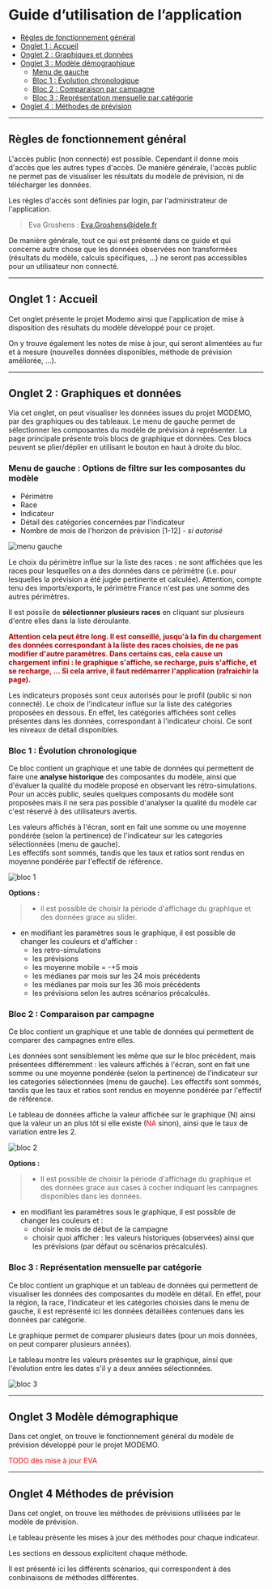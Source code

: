 # Guide d’utilisation de l’application

- [Règles de fonctionnement général](#reglesgeneral)
- [Onglet 1 : Accueil](#onglet1) 
- [Onglet 2 : Graphiques et données](#onglet2) 
- [Onglet 3 : Modèle démographique](#onglet3) 
    - [Menu de gauche](#onglet3menu)
    - [Bloc 1 : Évolution chronologique](#onglet3bloc1)
    - [Bloc 2 : Comparaison par campagne](#onglet3bloc2)
    - [Bloc 3 : Représentation mensuelle par catégorie](#onglet3bloc3)
- [Onglet 4 : Méthodes de prévision](#onglet4) 


--------------------------


## <div id="reglesgeneral">Règles de fonctionnement général</div>

L'accès public (non connecté) est possible. Cependant il donne mois d'accès que les autres types d'accès. 
De manière générale, l'accès public ne permet pas de visualiser les résultats du modèle de prévision, ni de télécharger les données. 

Les règles d'accès sont définies par login, par l'administrateur de l'application.
> Eva Groshens  : <Eva.Groshens@idele.fr>

De manière générale, tout ce qui est présenté dans ce guide et qui concerne autre chose que les données observées non transformées (résultats du modèle, calculs spécifiques, ...) ne seront pas accessibles pour un utilisateur non connecté. 

--------------------------

## <div id="onglet1">Onglet 1 : Accueil</div>

Cet onglet présente le projet Modemo ainsi que l'application de mise à disposition des résultats du modèle développé pour ce projet. 

On y trouve également les notes de mise à jour, qui seront alimentées au fur et à mesure (nouvelles données disponibles, méthode de prévision améliorée, ...).

--------------------------

## <div id="onglet2">Onglet 2 : Graphiques et données</div>

Via cet onglet, on peut visualiser les données issues du projet MODEMO, par des graphiques ou des tableaux. 
Le menu de gauche permet de sélectionner les composantes du modèle de prévision à représenter. 
La page principale présente trois blocs de graphique et données. Ces blocs peuvent se plier/déplier en utilisant le bouton en haut à droite du bloc.

### <div id="onglet3menu">Menu de gauche : Options de filtre sur les composantes du modèle</div>


- Périmètre
- Race
- Indicateur
- Détail des catégories concernées par l’indicateur
- Nombre de mois de l'horizon de prévision [1-12] - *si autorisé*

![menu gauche](img/bloc_gauche.png)

Le choix du périmètre influe sur la liste des races : ne sont affichées que les races pour lesquelles on a des données dans ce périmètre (i.e. pour lesquelles la prévision a été jugée pertinente et calculée).
Attention, compte tenu des imports/exports, le périmètre France n'est pas une somme des autres périmètres.

Il est possile de **sélectionner plusieurs races** en cliquant sur plusieurs d'entre elles dans la liste déroulante. 

<span style="color:#b30000">**Attention cela peut être long. Il est conseillé, jusqu'à la fin du chargement des données correspondant à la liste des races choisies, de ne pas modifier d'autre paramètres. Dans certains cas, cela cause un chargement infini : le graphique s'affiche, se recharge, puis s'affiche, et se recharge, ... Si cela arrive, il faut redémarrer l'application (rafraichir la page).**</span>

Les indicateurs proposés sont ceux autorisés pour le profil (public si non connecté). Le choix de l'indicateur influe sur la liste des catégories proposées en dessous. En effet, les catégories affichées sont celles présentes dans les données, correspondant à l'indicateur choisi. Ce sont les niveaux de détail disponibles.

### <div id="onglet3bloc1">Bloc 1 : Évolution chronologique</div>

Ce bloc contient un graphique et une table de données qui permettent de faire une **analyse historique** des composantes du modèle, ainsi que d'évaluer la qualité du modèle proposé en observant les rétro-simulations.
Pour un accès public, seules quelques composants du modèle sont proposées mais il ne sera pas possible d'analyser la qualité du modèle car c'est réservé à des utilisateurs avertis. 

Les valeurs affichés à l'écran, sont en fait une somme ou une moyenne pondérée (selon la pertinence) de l'indicateur sur les categories sélectionnées (menu de gauche).  
Les effectifs sont sommés, tandis que les taux et ratios sont rendus en moyenne pondérée par l'effectif de référence. 

![bloc 1](img/bloc1.png)

**Options :**
>
>- il est possible de choisir la période d'affichage du graphique et des données grace au slider.
- en modifiant les paramètres sous le graphique, il est possible de changer les couleurs et d'afficher : 
    - les retro-simulations
    - les prévisions
    - les moyenne mobile = -+5 mois
    - les médianes par mois sur les 24 mois précédents
    - les médianes par mois sur les 36 mois précédents
    - les prévisions selon les autres scénarios précalculés.

### <div id="onglet3bloc3">Bloc 2 : Comparaison par campagne</div>

Ce bloc contient un graphique et une table de données qui permettent de comparer des campagnes entre elles.

Les données sont sensiblement les même que sur le bloc précédent, mais présentées différemment : les valeurs affichés à l'écran, sont en fait une somme ou une moyenne pondérée (selon la pertinence) de l'indicateur sur les categories sélectionnées (menu de gauche). 
Les effectifs sont sommés, tandis que les taux et ratios sont rendus en moyenne pondérée par l'effectif de référence. 

Le tableau de données affiche la valeur affichée sur le graphique (N) ainsi que la valeur un an plus tôt si elle existe (<span style="color:#F00">NA</span> sinon), ainsi que le taux de variation entre les 2. 

![bloc 2](img/bloc2.png)

**Options :**
>
>- Il est possible de choisir la période d'affichage du graphique et des données grace aux cases à cocher indiquant les campagnes disponibles dans les données.
- en modifiant les paramètres sous le graphique, il est possible de changer les couleurs et :
    - choisir le mois de début de la campagne
    - choisir quoi afficher : les valeurs historiques (observées) ainsi que les prévisions (par défaut ou scénarios précalculés).

### <div id="onglet3bloc3">Bloc 3 : Représentation mensuelle par catégorie</div>

Ce bloc contient un graphique et un tableau de données qui permettent de visualiser les données des composantes du modèle en détail. En effet, pour la région, la race, l'indicateur et les catégories choisies dans le menu de gauche, il est représenté ici les données détaillées contenues dans les données par catégorie. 

Le graphique permet de comparer plusieurs dates (pour un mois données, on peut comparer plusieurs années).

Le tableau montre les valeurs présentes sur le graphique, ainsi que l'évolution entre les dates s'il y a deux années sélectionnées. 

![bloc 3](img/bloc3.png)

--------------------------

## <div id="onglet3">Onglet 3 Modèle démographique</div>

Dans cet onglet, on trouve le fonctionnement général du modèle de prévision développé pour le projet MODEMO. 

<span style="color:#F00">TODO dès mise à jour EVA</span>

--------------------------

## <div id="onglet4">Onglet 4 Méthodes de prévision</div>

Dans cet onglet, on trouve les méthodes de prévisions utilisées par le modèle de prévision.

Le tableau présente les mises à jour des méthodes pour chaque indicateur. 

Les sections en dessous explicitent chaque méthode.

Il est présenté ici les différents scénarios, qui correspondent à des conbinaisons de méthodes différentes. 



